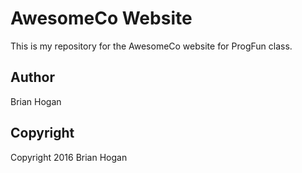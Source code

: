 # AwesomeCo Website

This is my repository for the AwesomeCo website for ProgFun class.

## Author

Brian Hogan

## Copyright

Copyright 2016 Brian Hogan

